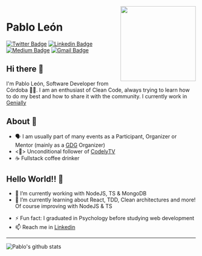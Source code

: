 <img align='right' src='https://media.giphy.com/media/jSV9PDUsXzalSYVI0u/giphy.gif' width='200'/>

# Pablo León
[![Twitter Badge](https://img.shields.io/badge/-@PabloLeonPsi-1ca0f1?style=flat-square&labelColor=1ca0f1&logo=twitter&logoColor=white&link=https://twitter.com/PabloLeonPsi)](https://twitter.com/PabloLeonPsi) 
[![Linkedin Badge](https://img.shields.io/badge/pabloleonalcaide-blue?style=flat-square&logo=Linkedin&logoColor=white&link=https://www.linkedin.com/in/pablo-leon-alcaide/)](https://www.linkedin.com/in/pablo-leon-alcaide/) 
[![Medium Badge](https://img.shields.io/badge/-@PabloLeonPsi-03a57a?style=flat-square&labelColor=000000&logo=Medium&link=https://medium.com/@PabloLeonPsi/)](https://medium.com/@PabloLeonPsi/)
[![Gmail Badge](https://img.shields.io/badge/-pabloleonpsico@gmail.com-c14438?style=flat-square&logo=Gmail&logoColor=white&link=mailto:pabloleonpsico@gmail.com)](mailto:pabloleonpsico@gmail.com)

## Hi there 👋

I'm Pablo León, Software Developer from Córdoba 🏴‍☠️. I am an enthusiast of Clean Code, always trying to learn how to do my best and how to share it with the community. I currently work in [Genially](https://www.genial.ly/)

## About 🧐
- 🗣 I am usually part of many events as a Participant, Organizer or Mentor (mainly as a [GDG](https://github.com/GDGCordoba) Organizer)
- <:unicorn:> Unconditional follower of [CodelyTV](https://github.com/CodelyTV/)
- ☕️ Fullstack coffee drinker

## Hello World!! 🤔
- 🔭 I’m currently working with NodeJS, TS & MongoDB
- 🌱 I’m currently learning about React, TDD, Clean architectures and more! Of course improving with NodeJS & TS
<!--- 
- 🎯 Portfolio site: [Here!](https://pabloleonalcaide.github.io/Portfolio/) 
-->
- ⚡ Fun fact: I graduated in Psychology before studying web development
- 📫 Reach me in [Linkedin](https://www.linkedin.com/in/pablo-leon-alcaide/)

---
![Pablo's github stats](https://github-readme-stats.vercel.app/api?username=pabloleonalcaide&hide=["issues"]&show_icons=true&theme=synthwave)
